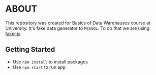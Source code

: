# ABOUT

This repository was created for Basics of Data Warehauses course at University. It's fake data generator to `MSSSQL`. To do that we are using <a href="https://github.com/Marak/faker.js">faker.js</a>

## Getting Started

- Use `npm install` to install packages
- Use `npm start` to run app
